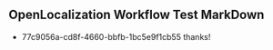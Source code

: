 ## OpenLocalization Workflow Test MarkDown
* 77c9056a-cd8f-4660-bbfb-1bc5e9f1cb55 thanks!

<!--HONumber=Aug16_HO4-->


